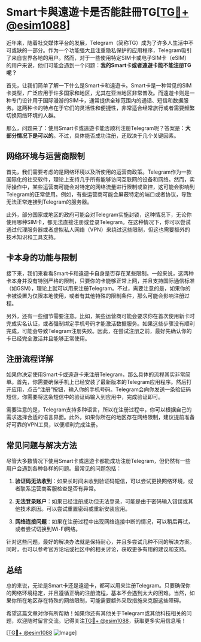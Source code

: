 # Smart卡與遠遊卡是否能註冊TG[[TG💪+ @esim1088](https://t.me/s/esim1088)]

近年来，随着社交媒体平台的发展，Telegram（简称TG）成为了许多人生活中不可或缺的一部分。作为一个功能强大且注重隐私保护的应用程序，Telegram吸引了来自世界各地的用户。然而，对于一些使用特定SIM卡或电子SIM卡（eSIM）的用户来说，他们可能会遇到一个问题：**我的Smart卡或者遠遊卡能不能注册TG呢？**

首先，让我们简单了解一下什么是Smart卡和遠遊卡。Smart卡是一种常见的SIM卡类型，广泛应用于许多国家和地区，尤其在亚洲地区非常普及。而遠遊卡则是一种专门设计用于国际漫游的SIM卡，通常提供全球范围内的通话、短信和数据服务。这两种卡的特点在于它们的灵活性和便捷性，非常适合经常旅行或者需要频繁切换网络环境的人群。

那么，问题来了：使用Smart卡或遠遊卡能否顺利注册Telegram呢？答案是：**大部分情况下是可以的**。不过，具体能否成功注册，还取决于几个关键因素。

## **网络环境与运营商限制**

首先，我们需要考虑的是网络环境以及所使用的运营商政策。Telegram作为一款国际化的社交软件，理论上支持几乎所有能够访问互联网的设备和网络。然而，实际操作中，某些运营商可能会对特定的网络流量进行限制或监控，这可能会影响到Telegram的正常使用。例如，有些运营商可能会屏蔽特定的端口或者协议，导致无法正常连接到Telegram的服务器。

此外，部分国家或地区的政府可能会对Telegram实施封锁，这种情况下，无论你使用哪种SIM卡，都无法直接注册或登录Telegram。在这种情况下，你可以尝试通过代理服务器或者虚拟私人网络（VPN）来绕过这些限制，但这也需要额外的技术知识和工具支持。

## **卡本身的功能与限制**

接下来，我们来看看Smart卡和遠遊卡自身是否存在某些限制。一般来说，这两种卡本身并没有特别严格的限制，只要你的卡能够正常上网，并且支持国际通信标准（如GSM），理论上就可以用来注册Telegram。不过，需要注意的是，如果你的卡被设置为仅限本地使用，或者有其他特殊的限制条件，那么可能会影响注册过程。

另外，还有一些细节需要注意。比如，某些运营商可能会要求你在首次使用新卡时完成实名认证，或者强制绑定手机号码才能激活数据服务。如果这些步骤没有顺利完成，可能会导致Telegram注册失败。因此，在尝试注册之前，最好先确认你的卡已经完全激活并且能够正常使用。

## **注册流程详解**

如果你决定使用Smart卡或遠遊卡来注册Telegram，那么具体的流程其实非常简单。首先，你需要确保手机上已经安装了最新版本的Telegram应用程序。然后打开应用，点击“注册”按钮，输入你的手机号码。Telegram会向你发送一条验证码短信，你需要将这条短信中的验证码输入到应用中，完成验证即可。

需要注意的是，Telegram支持多种语言，所以在注册过程中，你可以根据自己的需求选择合适的语言界面。此外，如果你所在的地区存在网络限制，建议提前准备好可靠的VPN工具，以便顺利完成注册。

## **常见问题与解决方法**

尽管大多数情况下使用Smart卡或遠遊卡都能成功注册Telegram，但仍然有一些用户会遇到各种各样的问题。最常见的问题包括：

1. **验证码无法收到**：如果长时间未收到验证码短信，可以尝试更换网络环境，或者联系运营商客服检查是否有异常。
   
2. **无法登录账户**：如果已经注册成功但无法登录，可能是由于密码输入错误或其他技术原因。可以尝试重置密码或重新安装应用。

3. **网络连接问题**：如果在注册过程中出现网络连接中断的情况，可以稍后再试，或者尝试切换到Wi-Fi网络。

针对这些问题，最好的解决办法就是保持耐心，并且多尝试几种不同的解决方案。同时，也可以参考官方论坛或社区中的相关讨论，获取更多有用的建议和支持。

## **总结**

总的来说，无论是Smart卡还是遠遊卡，都可以用来注册Telegram。只要确保你的网络环境稳定，并且遵循正确的注册流程，基本不会遇到太大的困难。当然，如果你所在地区存在特殊的网络限制，可能需要额外采取措施来克服这些障碍。

希望这篇文章对你有所帮助！如果你还有其他关于Telegram或其他科技相关的问题，欢迎随时留言交流。记得关注[TG💪+ @esim1088](https://t.me/s/esim1088)，获取更多实用信息哦！

[[TG💪+ @esim1088](https://t.me/s/esim1088) ![Image](https://i.postimg.cc/4NQfJmqS/Snipaste-2025-05-13-00-14-12.png)]